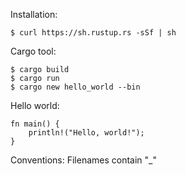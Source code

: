 
Installation:

    $ curl https://sh.rustup.rs -sSf | sh

Cargo tool:

    $ cargo build
    $ cargo run
    $ cargo new hello_world --bin

Hello world:

    fn main() {
        println!("Hello, world!");
    }

Conventions:
    Filenames contain "_"
